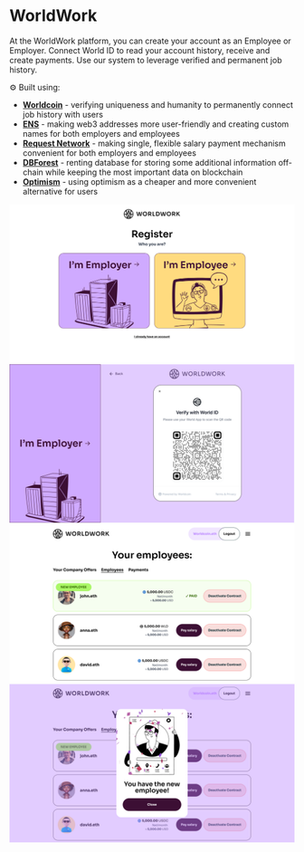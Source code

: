 # WorldWork

At the WorldWork platform, you can create your account as an Employee or Employer.
Connect World ID to read your account history, receive and create payments. Use our system
to leverage verified and permanent job history.


⚙️ Built using:

- **[Worldcoin](https://worldcoin.org/)** - verifying uniqueness and humanity to permanently connect job history with users 
- **[ENS](https://ens.domains/)** - making web3 addresses more user-friendly and creating custom names for both employers and employees
- **[Request Network](https://request.network/)** - making single, flexible salary payment mechanism convenient for both employers and employees
- **[DBForest](https://dev.dbforest.org/getting-started)** - renting database for storing some additional information off-chain while keeping the most important data on blockchain
- **[Optimism](https://www.optimism.io/)** - using optimism as a cheaper and more convenient alternative for users

![img.png](assets/register.png)
![img.png](assets/company.png)
![img.png](assets/paid.png)
![img.png](assets/success.png)
